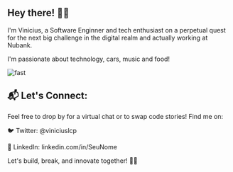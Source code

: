 ## Hey there! 👋🍻

I'm Vinicius, a Software Enginner and tech enthusiast on a perpetual quest for the next big challenge in the digital realm and actually working at Nubank.

I'm passionate about technology, cars, music and food!

![fast](https://github.com/viniciuslcpereira97/viniciuslcpereira97/assets/13663398/c0e84d18-eb3b-4537-8a92-8e12bc78dacc)


## 📬 Let's Connect:
Feel free to drop by for a virtual chat or to swap code stories! Find me on:

🐦 Twitter: @viniciuslcp

💼 LinkedIn: linkedin.com/in/SeuNome


Let's build, break, and innovate together! 🚀✨
